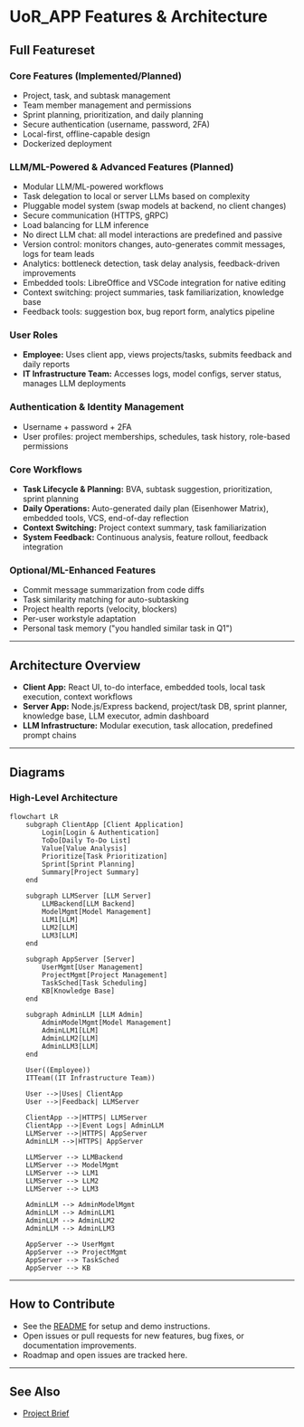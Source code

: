 # UoR_APP Features & Architecture

## Full Featureset

### Core Features (Implemented/Planned)
- Project, task, and subtask management
- Team member management and permissions
- Sprint planning, prioritization, and daily planning
- Secure authentication (username, password, 2FA)
- Local-first, offline-capable design
- Dockerized deployment

### LLM/ML-Powered & Advanced Features (Planned)
- Modular LLM/ML-powered workflows
- Task delegation to local or server LLMs based on complexity
- Pluggable model system (swap models at backend, no client changes)
- Secure communication (HTTPS, gRPC)
- Load balancing for LLM inference
- No direct LLM chat: all model interactions are predefined and passive
- Version control: monitors changes, auto-generates commit messages, logs for team leads
- Analytics: bottleneck detection, task delay analysis, feedback-driven improvements
- Embedded tools: LibreOffice and VSCode integration for native editing
- Context switching: project summaries, task familiarization, knowledge base
- Feedback tools: suggestion box, bug report form, analytics pipeline

### User Roles
- **Employee:** Uses client app, views projects/tasks, submits feedback and daily reports
- **IT Infrastructure Team:** Accesses logs, model configs, server status, manages LLM deployments

### Authentication & Identity Management
- Username + password + 2FA
- User profiles: project memberships, schedules, task history, role-based permissions

### Core Workflows
- **Task Lifecycle & Planning:** BVA, subtask suggestion, prioritization, sprint planning
- **Daily Operations:** Auto-generated daily plan (Eisenhower Matrix), embedded tools, VCS, end-of-day reflection
- **Context Switching:** Project context summary, task familiarization
- **System Feedback:** Continuous analysis, feature rollout, feedback integration

### Optional/ML-Enhanced Features
- Commit message summarization from code diffs
- Task similarity matching for auto-subtasking
- Project health reports (velocity, blockers)
- Per-user workstyle adaptation
- Personal task memory ("you handled similar task in Q1")

---

## Architecture Overview

- **Client App:** React UI, to-do interface, embedded tools, local task execution, context workflows
- **Server App:** Node.js/Express backend, project/task DB, sprint planner, knowledge base, LLM executor, admin dashboard
- **LLM Infrastructure:** Modular execution, task allocation, predefined prompt chains

---

## Diagrams

### High-Level Architecture

```mermaid
flowchart LR
    subgraph ClientApp [Client Application]
        Login[Login & Authentication]
        ToDo[Daily To-Do List]
        Value[Value Analysis]
        Prioritize[Task Prioritization]
        Sprint[Sprint Planning]
        Summary[Project Summary]
    end

    subgraph LLMServer [LLM Server]
        LLMBackend[LLM Backend]
        ModelMgmt[Model Management]
        LLM1[LLM]
        LLM2[LLM]
        LLM3[LLM]
    end

    subgraph AppServer [Server]
        UserMgmt[User Management]
        ProjectMgmt[Project Management]
        TaskSched[Task Scheduling]
        KB[Knowledge Base]
    end

    subgraph AdminLLM [LLM Admin]
        AdminModelMgmt[Model Management]
        AdminLLM1[LLM]
        AdminLLM2[LLM]
        AdminLLM3[LLM]
    end

    User((Employee))
    ITTeam((IT Infrastructure Team))

    User -->|Uses| ClientApp
    User -->|Feedback| LLMServer

    ClientApp -->|HTTPS| LLMServer
    ClientApp -->|Event Logs| AdminLLM
    LLMServer -->|HTTPS| AppServer
    AdminLLM -->|HTTPS| AppServer

    LLMServer --> LLMBackend
    LLMServer --> ModelMgmt
    LLMServer --> LLM1
    LLMServer --> LLM2
    LLMServer --> LLM3

    AdminLLM --> AdminModelMgmt
    AdminLLM --> AdminLLM1
    AdminLLM --> AdminLLM2
    AdminLLM --> AdminLLM3

    AppServer --> UserMgmt
    AppServer --> ProjectMgmt
    AppServer --> TaskSched
    AppServer --> KB
```

---

## How to Contribute

- See the [README](../README.md) for setup and demo instructions.
- Open issues or pull requests for new features, bug fixes, or documentation improvements.
- Roadmap and open issues are tracked here.

---

## See Also

- [Project Brief](PROJECT_BRIEF.md)
